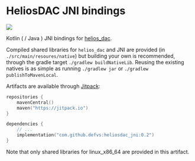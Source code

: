 # HeliosDAC JNI bindings

[![](https://jitpack.io/v/defvs/heliosdac_jni.svg)](https://jitpack.io/#defvs/heliosdac_jni)

Kotlin ( / Java ) JNI bindings for [helios_dac](https://github.com/Grix/helios_dac).

Compiled shared libraries for `helios_dac` and JNI are provided (in `./src/main/resoures/native`)
but building your own is recommended, through the gradle target `./gradlew buildNativeLib`. Reusing the existing natives is as simple as running `./gradlew jar` or `./gradlew publishToMavenLocal`.

Artifacts are available through [Jitpack](https://jitpack.io/#defvs/heliosdac_jni):

```kotlin
repositories {
    mavenCentral()
    maven("https://jitpack.io")
}

dependencies {
    // ...
    implementation("com.github.defvs:heliosdac_jni:0.2")
}
```

Note that only shared libraries for linux_x86_64 are provided in this artifact.